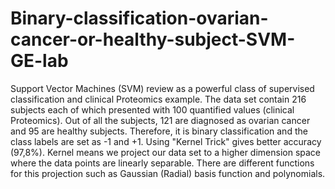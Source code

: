 # Binary-classification-ovarian-cancer-or-healthy-subject-SVM-GE-lab
Support Vector Machines (SVM) review as a powerful class of supervised classification and clinical Proteomics example.
The data set contain 216 subjects each of which presented with 100 quantified values (clinical Proteomics). Out of all the subjects, 121 are diagnosed as ovarian cancer and 95 are healthy subjects. Therefore, it is binary classification and the class labels are set as -1 and +1.
Using "Kernel Trick" gives better accuracy (97,8%). Kernel means we project our data set to a higher dimension space where the data points are linearly separable. There are different functions for this projection such as Gaussian (Radial) basis function and polynomials.

